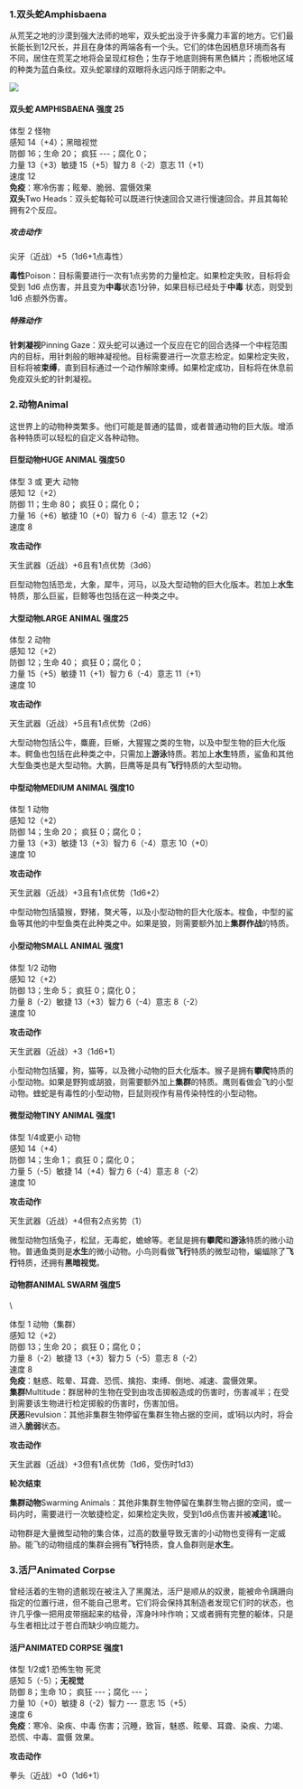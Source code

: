 ### 1.双头蛇Amphisbaena

从荒芜之地的沙漠到强大法师的地牢，双头蛇出没于许多魔力丰富的地方。它们最长能长到12尺长，并且在身体的两端各有一个头。它们的体色因栖息环境而各有不同，居住在荒芜之地将会呈现红棕色；生存于地底则拥有黑色鳞片；而极地区域的种类为蓝白条纹。双头蛇翠绿的双眼将永远闪烁于阴影之中。

![](https://sdlpic.oss-cn-beijing.aliyuncs.com/pic/Amphisbaena.jpg)

#### 双头蛇 AMPHISBAENA 强度 25

体型 2 怪物\
感知 14（+4）；黑暗视觉\
防御 16；生命 20； 疯狂 ---；腐化 0；\
力量 13（+3）敏捷 15（+5）智力 8（-2）意志 11（+1）\
速度 12\
**免疫**：寒冷伤害；眩晕、脆弱、震慑效果\
**双头**Two
Heads：双头蛇每轮可以既进行快速回合又进行慢速回合。并且其每轮拥有2个反应。

##### 攻击动作

尖牙（近战）+5（1d6+1点毒性）

**毒性**Poison：目标需要进行一次有1点劣势的力量检定。如果检定失败，目标将会受到
1d6 点伤害，并且变为**中毒**状态1分钟，如果目标已经处于**中毒**
状态，则受到1d6 点额外伤害。

##### 特殊动作

**针刺凝视**Pinning
Gaze：双头蛇可以通过一个反应在它的回合选择一个中程范围内的目标，用针刺般的眼神凝视他。目标需要进行一次意志检定。如果检定失败，目标将被**束缚**，直到目标通过一个动作解除束缚。如果检定成功，目标将在休息前免疫双头蛇的针刺凝视。

### 2.动物Animal

这世界上的动物种类繁多。他们可能是普通的猛兽，或者普通动物的巨大版。增添各种特质可以轻松的自定义各种动物。

#### 巨型动物HUGE ANIMAL 强度50

体型 3 或 更大 动物\
感知 12（+2）\
防御 11；生命 80； 疯狂 0；腐化 0；\
力量 16（+6）敏捷 10（+0）智力 6（-4）意志 12（+2）\
速度 8

**攻击动作**

天生武器（近战）+6且有1点优势（3d6）

巨型动物包括恐龙，大象，犀牛，河马，以及大型动物的巨大化版本。若加上**水生**特质，那么巨鲨，巨鲸等也包括在这一种类之中。

#### 大型动物LARGE ANIMAL 强度25

体型 2 动物\
感知 12（+2）\
防御 12；生命 40； 疯狂 0；腐化 0；\
力量 15（+5）敏捷 11（+1）智力 6（-4）意志 11（+1）\
速度 10

**攻击动作**

天生武器（近战）+5且有1点优势（2d6）

大型动物包括公牛，麋鹿，巨蜥，大猩猩之类的生物，以及中型生物的巨大化版本。鳄鱼也包括在此种类之中，只需加上**游泳**特质。若加上**水生**特质，鲨鱼和其他大型鱼类也是大型动物。大鹏，巨鹰等是具有**飞行**特质的大型动物。

#### 中型动物MEDIUM ANIMAL 强度10

体型 1 动物\
感知 12（+2）\
防御 14；生命 20； 疯狂 0；腐化 0；\
力量 13（+3）敏捷 13（+3）智力 6（-4）意志 10（+0）\
速度 10

**攻击动作**

天生武器（近战）+3且有1点优势（1d6+2）

中型动物包括猿猴，野猪，獒犬等，以及小型动物的巨大化版本。梭鱼，中型的鲨鱼等其他的中型鱼类在此种类之中。如果是狼，则需要额外加上**集群作战**的特质。

#### 小型动物SMALL ANIMAL 强度1

体型 1/2 动物\
感知 12（+2）\
防御 13；生命 5； 疯狂 0；腐化 0；\
力量 8（-2）敏捷 13（+3）智力 6（-4）意志 8（-2）\
速度 10

**攻击动作**

天生武器（近战）+3（1d6+1）

小型动物包括獾，狗，猫等，以及微小动物的巨大化版本。猴子是拥有**攀爬**特质的小型动物。如果是野狗或胡狼，则需要额外加上**集群**的特质。鹰则看做会飞的小型动物。蝰蛇是有毒性的小型动物，巨鼠则视作有易传染特性的小型动物。

#### 微型动物TINY ANIMAL 强度1

体型 1/4或更小 动物\
感知 14（+4）\
防御 14；生命 1； 疯狂 0；腐化 0；\
力量 5（-5）敏捷 14（+4）智力 6（-4）意志 8（-2）\
速度 10

**攻击动作**

天生武器（近战）+4但有2点劣势（1）

微型动物包括兔子，松鼠，无毒蛇，蟾蜍等。老鼠是拥有**攀爬**和**游泳**特质的微小动物。普通鱼类则是**水生**的微小动物。小鸟则看做**飞行**特质的微型动物，蝙蝠除了**飞行**特质，还拥有**黑暗视觉**。

#### 动物群ANIMAL SWARM 强度5

\

体型 1 动物（集群）\
感知 12（+2）\
防御 13；生命 20； 疯狂 0；腐化 0；\
力量 8（-2）敏捷 13（+3）智力 5（-5）意志 8（-2）\
速度 8\
**免疫**：魅惑、眩晕、耳聋、恐慌、擒抱、束缚、倒地、减速、震慑效果。\
**集群**Multitude：群居种的生物在受到由攻击掷骰造成的伤害时，伤害减半；在受到需要该生物进行检定掷骰的伤害时，伤害加倍。\
**厌恶**Revulsion：其他非集群生物停留在集群生物占据的空间，或1码以内时，将会进入**脆弱**状态。

**攻击动作**

天生武器（近战）+3但有1点优势（1d6，受伤时1d3）

**轮次结束**

**集群动物**Swarming
Animals：其他非集群生物停留在集群生物占据的空间，或一码内时，需要进行一次敏捷检定，如果检定失败，受到1d6点伤害并被**减速**1轮。

动物群是大量微型动物的集合体，过高的数量导致无害的小动物也变得有一定威胁。能飞的动物组成的集群会拥有**飞行**特质，食人鱼群则是**水生**。

### 3.活尸Animated Corpse

曾经活着的生物的遗骸现在被注入了黑魔法，活尸是顺从的奴隶，能被命令蹒跚向指定的位置行进，但不能自己思考。它们将会保持其制造者发现它们时的状态，也许几乎像一把用皮带捆起来的枯骨，浑身咔咔作响；又或者拥有完整的躯体，只是与生者相比过于苍白而缺少响应能力。

#### 活尸ANIMATED CORPSE 强度1

体型 1/2或1 恐怖生物 死灵\
感知 5（-5）；**无视觉**\
防御 8；生命 10； 疯狂 ---；腐化 ---；\
力量 10（+0）敏捷 8（-2）智力 --- 意志 15（+5）\
速度 6\
**免疫**：寒冷、染疾、中毒
伤害；沉睡，致盲，魅惑、眩晕、耳聋、染疾、力竭、恐慌、中毒、震慑 效果。

**攻击动作**

拳头（近战）+0（1d6+1）
